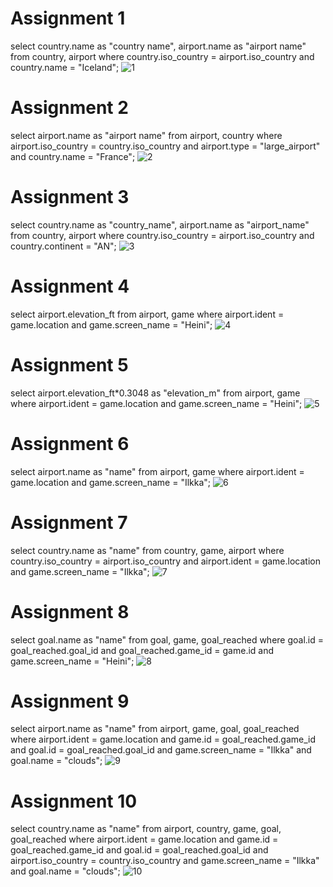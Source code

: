 # Assignment 1
select country.name as "country name", airport.name as "airport name"  from country, airport where country.iso_country = airport.iso_country  and country.name = "Iceland";
![1](https://github.com/user-attachments/assets/473e263d-425a-4fcb-adba-425a188da7f3)

# Assignment 2
select airport.name as "airport name"  from airport, country  where airport.iso_country = country.iso_country  and airport.type = "large_airport"  and country.name = "France";
![2](https://github.com/user-attachments/assets/48e523c6-64dc-4843-a76f-eddd19acb4ac)

# Assignment 3
select country.name as "country_name", airport.name as "airport_name" from country, airport where country.iso_country = airport.iso_country and country.continent = "AN";
![3](https://github.com/user-attachments/assets/3850c8a1-6bd3-46d8-b4ac-53f1d9709852)

# Assignment 4
select airport.elevation_ft from airport, game where airport.ident = game.location and game.screen_name = "Heini";
![4](https://github.com/user-attachments/assets/706e49e7-269f-486e-ba60-dd0cfa928219)

# Assignment 5
select airport.elevation_ft*0.3048 as "elevation_m" from airport, game where airport.ident = game.location and game.screen_name = "Heini";
![5](https://github.com/user-attachments/assets/05afc33f-5907-41d4-b477-a95bfc21de42)

# Assignment 6
select airport.name as "name" from airport, game where airport.ident = game.location and game.screen_name = "Ilkka";
![6](https://github.com/user-attachments/assets/42f18cd6-006f-45ae-a879-96873f4f56cc)

# Assignment 7
select country.name as "name" from country, game, airport where country.iso_country = airport.iso_country and airport.ident = game.location and game.screen_name = "Ilkka";
![7](https://github.com/user-attachments/assets/e8c5b2d0-6266-4f00-9f51-e4dae46501d3)

# Assignment 8
select goal.name as "name" from goal, game, goal_reached where goal.id = goal_reached.goal_id and goal_reached.game_id = game.id and game.screen_name = "Heini";
![8](https://github.com/user-attachments/assets/ce7a950e-e5ce-44f3-8c0d-ca135a63e763)

# Assignment 9
select airport.name as "name" from airport, game, goal, goal_reached where airport.ident = game.location and game.id = goal_reached.game_id and goal.id = goal_reached.goal_id and game.screen_name = "Ilkka" and goal.name = "clouds";
![9](https://github.com/user-attachments/assets/78ddd9a4-f59b-49c3-ab61-3d1387c59643)

# Assignment 10
select country.name as "name" from airport, country, game, goal, goal_reached where airport.ident = game.location and game.id = goal_reached.game_id and goal.id = goal_reached.goal_id
and airport.iso_country = country.iso_country and game.screen_name = "Ilkka" and goal.name = "clouds";
![10](https://github.com/user-attachments/assets/9005fc14-0372-47d5-9a07-aaa6e78aaf2c)
